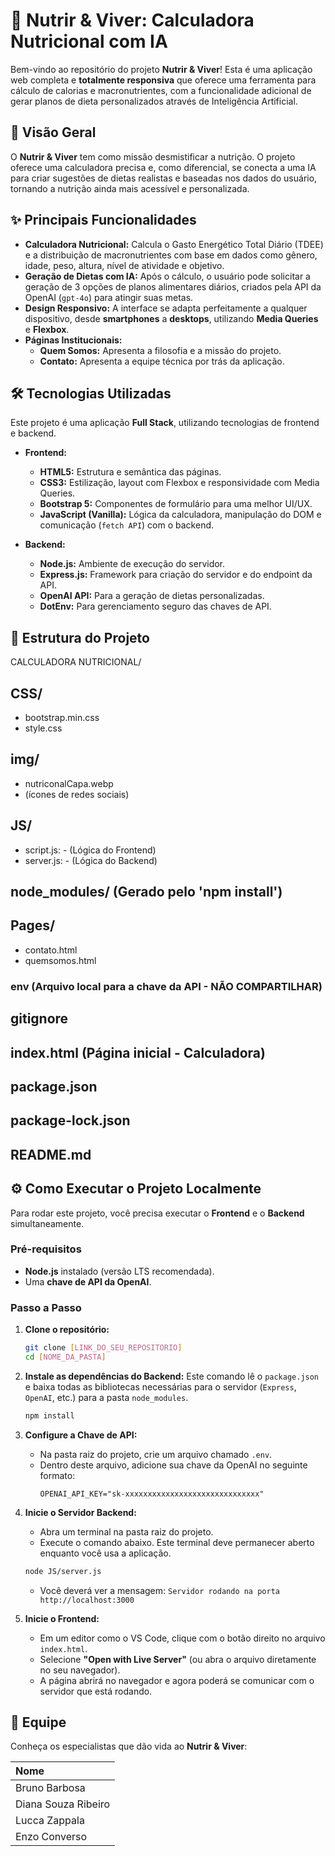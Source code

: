 # 🥗 Nutrir & Viver: Calculadora Nutricional com IA

Bem-vindo ao repositório do projeto **Nutrir & Viver**! Esta é uma aplicação web completa e **totalmente responsiva** que oferece uma ferramenta para cálculo de calorias e macronutrientes, com a funcionalidade adicional de gerar planos de dieta personalizados através de Inteligência Artificial.

## 🌟 Visão Geral

O **Nutrir & Viver** tem como missão desmistificar a nutrição. O projeto oferece uma calculadora precisa e, como diferencial, se conecta a uma IA para criar sugestões de dietas realistas e baseadas nos dados do usuário, tornando a nutrição ainda mais acessível e personalizada.

## ✨ Principais Funcionalidades

* **Calculadora Nutricional:** Calcula o Gasto Energético Total Diário (TDEE) e a distribuição de macronutrientes com base em dados como gênero, idade, peso, altura, nível de atividade e objetivo.
* **Geração de Dietas com IA:** Após o cálculo, o usuário pode solicitar a geração de 3 opções de planos alimentares diários, criados pela API da OpenAI (`gpt-4o`) para atingir suas metas.
* **Design Responsivo:** A interface se adapta perfeitamente a qualquer dispositivo, desde **smartphones** a **desktops**, utilizando **Media Queries** e **Flexbox**.
* **Páginas Institucionais:**
    * **Quem Somos:** Apresenta a filosofia e a missão do projeto.
    * **Contato:** Apresenta a equipe técnica por trás da aplicação.

## 🛠️ Tecnologias Utilizadas

Este projeto é uma aplicação **Full Stack**, utilizando tecnologias de frontend e backend.

* **Frontend:**
    * **HTML5:** Estrutura e semântica das páginas.
    * **CSS3:** Estilização, layout com Flexbox e responsividade com Media Queries.
    * **Bootstrap 5:** Componentes de formulário para uma melhor UI/UX.
    * **JavaScript (Vanilla):** Lógica da calculadora, manipulação do DOM e comunicação (`fetch API`) com o backend.

* **Backend:**
    * **Node.js:** Ambiente de execução do servidor.
    * **Express.js:** Framework para criação do servidor e do endpoint da API.
    * **OpenAI API:** Para a geração de dietas personalizadas.
    * **DotEnv:** Para gerenciamento seguro das chaves de API.

## 📁 Estrutura do Projeto

CALCULADORA NUTRICIONAL/
## CSS/
   - bootstrap.min.css
   - style.css
## img/
   - nutriconalCapa.webp
   - (ícones de redes sociais)
## JS/
   - script.js: - (Lógica do Frontend)
   - server.js: - (Lógica do Backend)
## node_modules/   (Gerado pelo 'npm install')
## Pages/
   - contato.html
   - quemsomos.html
### env   (Arquivo local para a chave da API - NÃO COMPARTILHAR)
## gitignore
## index.html    (Página inicial - Calculadora)
## package.json
## package-lock.json
## README.md


## ⚙️ Como Executar o Projeto Localmente

Para rodar este projeto, você precisa executar o **Frontend** e o **Backend** simultaneamente.

### Pré-requisitos
* **Node.js** instalado (versão LTS recomendada).
* Uma **chave de API da OpenAI**.

### Passo a Passo

1.  **Clone o repositório:**
    ```bash
    git clone [LINK_DO_SEU_REPOSITORIO]
    cd [NOME_DA_PASTA]
    ```

2.  **Instale as dependências do Backend:**
    Este comando lê o `package.json` e baixa todas as bibliotecas necessárias para o servidor (`Express`, `OpenAI`, etc.) para a pasta `node_modules`.
    ```bash
    npm install
    ```

3.  **Configure a Chave de API:**
    * Na pasta raiz do projeto, crie um arquivo chamado `.env`.
    * Dentro deste arquivo, adicione sua chave da OpenAI no seguinte formato:
        ```
        OPENAI_API_KEY="sk-xxxxxxxxxxxxxxxxxxxxxxxxxxxxxx"
        ```

4.  **Inicie o Servidor Backend:**
    * Abra um terminal na pasta raiz do projeto.
    * Execute o comando abaixo. Este terminal deve permanecer aberto enquanto você usa a aplicação.
    ```bash
    node JS/server.js
    ```
    * Você deverá ver a mensagem: `Servidor rodando na porta http://localhost:3000`

5.  **Inicie o Frontend:**
    * Em um editor como o VS Code, clique com o botão direito no arquivo `index.html`.
    * Selecione **"Open with Live Server"** (ou abra o arquivo diretamente no seu navegador).
    * A página abrirá no navegador e agora poderá se comunicar com o servidor que está rodando.

## 👤 Equipe

Conheça os especialistas que dão vida ao **Nutrir & Viver**:

| Nome              |
| :---------------- |
| Bruno Barbosa     |
| Diana Souza Ribeiro |
| Lucca Zappala     |
| Enzo Converso     |








